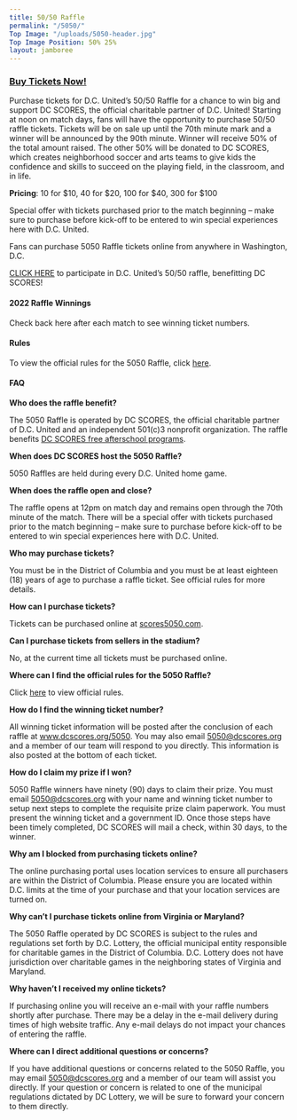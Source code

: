 ```yaml
---
title: 50/50 Raffle
permalink: "/5050/"
Top Image: "/uploads/5050-header.jpg"
Top Image Position: 50% 25%
layout: jamboree
---
```


### [Buy Tickets Now!](https://link.dcscores.org/5050)

Purchase tickets for D.C. United’s 50/50 Raffle for a chance to win big and support DC SCORES, the official charitable partner of D.C. United! Starting at noon on match days, fans will have the opportunity to purchase 50/50 raffle tickets. Tickets will be on sale up until the 70th minute mark and a winner will be announced by the 90th minute. Winner will receive 50% of the total amount raised. The other 50% will be donated to DC SCORES, which creates neighborhood soccer and arts teams to give kids the confidence and skills to succeed on the playing field, in the classroom, and in life.

**Pricing**: 10 for $10, 40 for $20, 100 for $40, 300 for $100

Special offer with tickets purchased prior to the match beginning – make sure to purchase before kick-off to be entered to win special experiences here with D.C. United.

Fans can purchase 5050 Raffle tickets online from anywhere in Washington, D.C.

[CLICK HERE](https://link.dcscores.org/5050) to participate in D.C. United’s 50/50 raffle, benefitting DC SCORES!

#### 2022 Raffle Winnings

Check back here after each match to see winning ticket numbers.

#### Rules

To view the official rules for the 5050 Raffle, click [here](https://link.dcscores.org/5050rules).

#### FAQ

**Who does the raffle benefit?**

The 5050 Raffle is operated by DC SCORES, the official charitable partner of D.C. United and an independent 501(c)3 nonprofit organization. The raffle benefits [DC SCORES free afterschool programs](https://www.dcscores.org/our-program/program-model/).

**When does DC SCORES host the 5050 Raffle?**

5050 Raffles are held during every D.C. United home game.

**When does the raffle open and close?**

The raffle opens at 12pm on match day and remains open through the 70th minute of the match. There will be a special offer with tickets purchased prior to the match beginning – make sure to purchase before kick-off to be entered to win special experiences here with D.C. United.

**Who may purchase tickets?**

You must be in the District of Columbia and you must be at least eighteen (18) years of age to purchase a raffle ticket. See official rules for more details.

**How can I purchase tickets?**

Tickets can be purchased online at [scores5050.com](https://scores5050.com).

**Can I purchase tickets from sellers in the stadium?**

No, at the current time all tickets must be purchased online.

**Where can I find the official rules for the 5050 Raffle?**

Click [here](https://link.dcscores.org/5050rules) to view official rules.

**How do I find the winning ticket number?**

All winning ticket information will be posted after the conclusion of each raffle at www.dcscores.org/5050. You may also email 5050@dcscores.org and a member of our team will respond to you directly. This information is also posted at the bottom of each ticket.

**How do I claim my prize if I won?**

5050 Raffle winners have ninety (90) days to claim their prize. You must email 5050@dcscores.org with your name and winning ticket number to setup next steps to complete the requisite prize claim paperwork. You must present the winning ticket and a government ID. Once those steps have been timely completed, DC SCORES will mail a check, within 30 days, to the winner.

**Why am I blocked from purchasing tickets online?**

The online purchasing portal uses location services to ensure all purchasers are within the District of Columbia. Please ensure you are located within D.C. limits at the time of your purchase and that your location services are turned on.

**Why can’t I purchase tickets online from Virginia or Maryland?**

The 5050 Raffle operated by DC SCORES is subject to the rules and regulations set forth by D.C. Lottery, the official municipal entity responsible for charitable games in the District of Columbia. D.C. Lottery does not have jurisdiction over charitable games in the neighboring states of Virginia and Maryland.

**Why haven’t I received my online tickets?**

If purchasing online you will receive an e-mail with your raffle numbers shortly after purchase. There may be a delay in the e-mail delivery during times of high website traffic. Any e-mail delays do not impact your chances of entering the raffle.

**Where can I direct additional questions or concerns?**

If you have additional questions or concerns related to the 5050 Raffle, you may email 5050@dcscores.org and a member of our team will assist you directly. If your question or concern is related to one of the municipal regulations dictated by DC Lottery, we will be sure to forward your concern to them directly.